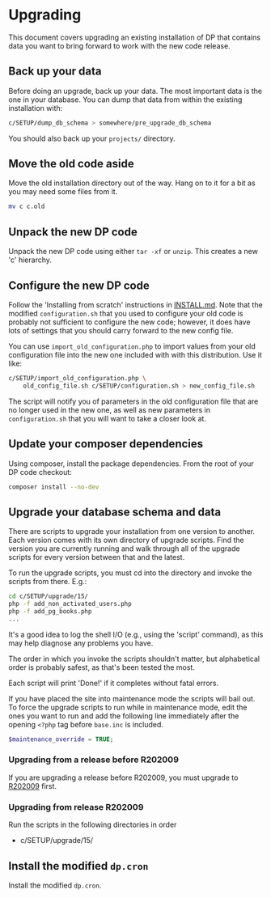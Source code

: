 # Upgrading

This document covers upgrading an existing installation of DP that
contains data you want to bring forward to work with the new code
release.

## Back up your data
Before doing an upgrade, back up your data. The most important data
is the one in your database. You can dump that data from within the
existing installation with:
```bash
c/SETUP/dump_db_schema > somewhere/pre_upgrade_db_schema
```

You should also back up your `projects/` directory.

## Move the old code aside
Move the old installation directory out of the way. Hang on to it
for a bit as you may need some files from it.

```bash
mv c c.old
```

## Unpack the new DP code
Unpack the new DP code using either `tar -xf` or `unzip`. This creates
a new 'c' hierarchy.

## Configure the new DP code
Follow the 'Installing from scratch' instructions in [INSTALL.md](INSTALL.md).
Note that the modified `configuration.sh` that you used to
configure your old code is probably not sufficient to configure the
new code; however, it does have lots of settings that you should carry
forward to the new config file.

You can use `import_old_configuration.php` to import values from your old
configuration file into the new one included with with this distribution.
Use it like:

```bash
c/SETUP/import_old_configuration.php \
    old_config_file.sh c/SETUP/configuration.sh > new_config_file.sh
```

The script will notify you of parameters in the old configuration file
that are no longer used in the new one, as well as new parameters in
`configuration.sh` that you will want to take a closer look at.

## Update your composer dependencies

Using composer, install the package dependencies. From the root of
your DP code checkout:

```bash
composer install --no-dev
```

## Upgrade your database schema and data

There are scripts to upgrade your installation from one version to another.
Each version comes with its own directory of upgrade scripts. Find the version
you are currently running and walk through all of the upgrade scripts for
every version between that and the latest.

To run the upgrade scripts, you must cd into the directory and invoke the
scripts from there. E.g.:

```bash
cd c/SETUP/upgrade/15/
php -f add_non_activated_users.php
php -f add_pg_books.php
...
```

It's a good idea to log the shell I/O (e.g., using the 'script' command),
as this may help diagnose any problems you have.

The order in which you invoke the scripts shouldn't matter, but alphabetical
order is probably safest, as that's been tested the most.

Each script will print 'Done!' if it completes without fatal errors.

If you have placed the site into maintenance mode the scripts will bail out.
To force the upgrade scripts to run while in maintenance mode, edit the ones
you want to run and add the following line immediately after the opening
`<?php` tag before `base.inc` is included.

```php
$maintenance_override = TRUE;
```

### Upgrading from a release before R202009

If you are upgrading a release before R202009, you must upgrade to
[R202009](https://github.com/DistributedProofreaders/dproofreaders/releases/tag/R202009)
first.

### Upgrading from release R202009
Run the scripts in the following directories in order

* c/SETUP/upgrade/15/

## Install the modified `dp.cron`
Install the modified `dp.cron`.

